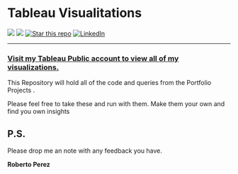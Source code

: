 # Tableau Visualitations

<a target="new" href="https://public.tableau.com/app/profile/roberto.perez2846/vizzes"><img src="https://img.shields.io/github/stars/pejir/Tableau-Visualitations .svg?style=social&label=Star&maxAge=60"></a>
<a target="new" href="https://public.tableau.com/app/profile/roberto.perez2846/vizzes"><img src="https://hits.seeyoufarm.com/api/count/incr/badge.svg?url=https%3A%2F%2Fpublic.tableau.com%2Fapp%2Fprofile%2Froberto.perez2846%2Fvizzes&count_bg=%2379C83D&title_bg=%23555555&icon=&icon_color=%23E7E7E7&title=hits&edge_flat=false"/></a>
<a href="https://public.tableau.com/app/profile/roberto.perez2846/vizzes" target="_blank"><img src="https://img.shields.io/github/stars/pejir/Tableau-Visualitations .svg?style=social&label=Star&maxAge=60" alt="Star this repo" /></a>
<a href="https://www.linkedin.com/in/pejir/" target="_blank"><img src="https://img.shields.io/badge/LinkedIn-blue?style=flat&logo=linkedin&labelColor=blue" alt="LinkedIn" /></a>

---


### [Visit my Tableau Public account to view all of my visualizations.](https://public.tableau.com/app/profile/roberto.perez2846) 


This Repository will hold all of the code and queries from the Portfolio Projects  .

Please feel free to take these and run with them. Make them your own and find you own insights

P.S.
------------

Please drop me an note with any feedback you have.

**Roberto Perez**

